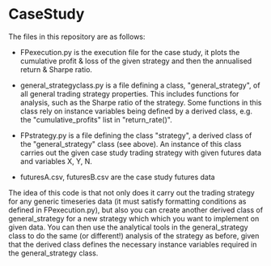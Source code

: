 # CaseStudy

The files in this repository are as follows:

- FPexecution.py is the execution file for the case study, it plots the cumulative profit & loss of the given strategy and then the annualised return & Sharpe ratio.

- general_strategyclass.py is a file defining a class, "general_strategy", of all general trading strategy properties. This includes functions for analysis, such as the Sharpe ratio of the strategy. Some functions in this class rely on instance variables being defined by a derived class, e.g. the "cumulative_profits" list in "return_rate()".

- FPstrategy.py is a file defining the class "strategy", a derived class of the "general_strategy" class (see above). An instance of this class carries out the given case study trading strategy with given futures data and variables X, Y, N. 

- futuresA.csv, futuresB.csv are the case study futures data

The idea of this code is that not only does it carry out the trading strategy for any generic timeseries data (it must satisfy formatting conditions as defined in FPexecution.py), but also you can create another derived class of general_strategy for a new strategy which which you want to implement on given data. You can then use the analytical tools in the general_strategy class to do the same (or different!) analysis of the strategy as before, given that the derived class defines the necessary instance variables required in the general_strategy class.
